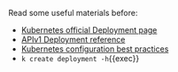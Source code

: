 Read some useful materials before:

- [Kubernetes official Deployment page](https://kubernetes.io/docs/concepts/workloads/controllers/deployment/)
- [APIv1 Deployment reference](https://kubernetes.io/docs/reference/kubernetes-api/workload-resources/deployment-v1/)
- [Kubernetes configuration best practices](https://kubernetes.io/docs/concepts/configuration/overview/)
- `k create deployment -h`{{exec}}
